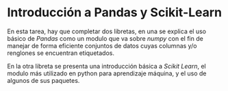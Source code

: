 # Introducción a Pandas y Scikit-Learn

En esta tarea, hay que completar dos libretas, en una se explica el uso básico de *Pandas* como un modulo que va sobre *numpy* con el fin de manejar de forma eficiente conjuntos de datos cuyas columnas y/o renglones se encuentran etiquetados.

En la otra libreta se presenta una introducción básica a *Scikit Learn*, el modulo más utilizado en python para aprendizaje máquina, y el uso de algunos de sus paquetes.

